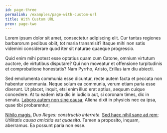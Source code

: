 ```yaml
---
id: page-three
permalink: /examples/page-with-custom-url
title: With Custom URL
prev: page-two
---
```


Lorem ipsum dolor sit amet, consectetur adipiscing elit. Cur tantas regiones barbarorum pedibus obiit, tot maria transmisit? Itaque mihi non satis videmini considerare quod iter sit naturae quaeque progressio.

Quid enim mihi potest esse optatius quam cum Catone, omnium virtutum auctore, de virtutibus disputare? Qui non moveatur et offensione turpitudinis et comprobatione honestatis? Nam Pyrrho, Aristo, Erillus iam diu abiecti.

Sed emolumenta communia esse dicuntur, recte autem facta et peccata non habentur communia. Neque solum ea communia, verum etiam paria esse dixerunt. Ut placet, inquit, etsi enim illud erat aptius, aequum cuique concedere. At tu eadem ista dic in iudicio aut, si coronam times, dic in senatu. <a href="http://loripsum.net/" target="_blank">Laboro autem non sine causa;</a> Aliena dixit in physicis nec ea ipsa, quae tibi probarentur;

<a href="http://loripsum.net/" target="_blank">Nihilo magis.</a> _Duo Reges: constructio interrete._ <a href="http://loripsum.net/" target="_blank">Sed haec nihil sane ad rem;</a> _Utilitatis causa amicitia est quaesita._ Tamen a proposito, inquam, aberramus. Ea possunt paria non esse.

